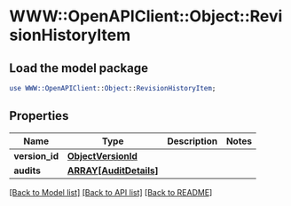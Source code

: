 # WWW::OpenAPIClient::Object::RevisionHistoryItem

## Load the model package
```perl
use WWW::OpenAPIClient::Object::RevisionHistoryItem;
```

## Properties
Name | Type | Description | Notes
------------ | ------------- | ------------- | -------------
**version_id** | [**ObjectVersionId**](ObjectVersionId.md) |  | 
**audits** | [**ARRAY[AuditDetails]**](AuditDetails.md) |  | 

[[Back to Model list]](../README.md#documentation-for-models) [[Back to API list]](../README.md#documentation-for-api-endpoints) [[Back to README]](../README.md)


